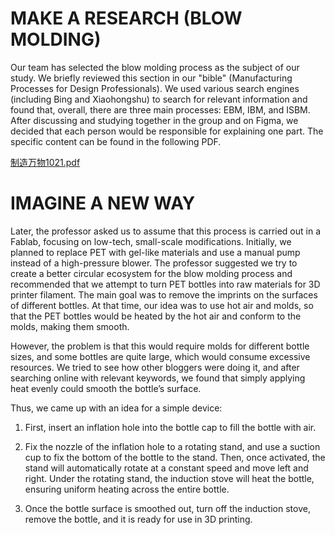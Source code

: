 # MAKE A RESEARCH (BLOW MOLDING)
Our team has selected the blow molding process as the subject of our study. We briefly reviewed this section in our "bible" (Manufacturing Processes for Design Professionals). We used various search engines (including Bing and Xiaohongshu) to search for relevant information and found that, overall, there are three main processes: EBM, IBM, and ISBM. After discussing and studying together in the group and on Figma, we decided that each person would be responsible for explaining one part. The specific content can be found in the following PDF.

[制造万物1021.pdf](https://github.com/user-attachments/files/23148710/1021.pdf)


# IMAGINE A NEW WAY
Later, the professor asked us to assume that this process is carried out in a Fablab, focusing on low-tech, small-scale modifications. Initially, we planned to replace PET with gel-like materials and use a manual pump instead of a high-pressure blower. The professor suggested we try to create a better circular ecosystem for the blow molding process and recommended that we attempt to turn PET bottles into raw materials for 3D printer filament. The main goal was to remove the imprints on the surfaces of different bottles. At that time, our idea was to use hot air and molds, so that the PET bottles would be heated by the hot air and conform to the molds, making them smooth.

However, the problem is that this would require molds for different bottle sizes, and some bottles are quite large, which would consume excessive resources. We tried to see how other bloggers were doing it, and after searching online with relevant keywords, we found that simply applying heat evenly could smooth the bottle’s surface.

Thus, we came up with an idea for a simple device:

1. First, insert an inflation hole into the bottle cap to fill the bottle with air.

2. Fix the nozzle of the inflation hole to a rotating stand, and use a suction cup to fix the bottom of the bottle to the stand. Then, once activated, the stand will automatically rotate at a constant speed and move left and right. Under the rotating stand, the induction stove will heat the bottle, ensuring uniform heating across the entire bottle.

3. Once the bottle surface is smoothed out, turn off the induction stove, remove the bottle, and it is ready for use in 3D printing.
